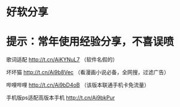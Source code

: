# 好软分享
# 提示：常年使用经验分享，不喜误喷
歌词适配 http://t.cn/AiKYNuL7
（软件名假的）

坏坏猫  http://t.cn/Ai9b8Vec
（看漫画小说必备，全网搜，过滤广告）

哔哩哔哩  http://t.cn/Ai9bD4oB
（该版本联通手机卡免流量）

手机版ps适配高版本手机 http://t.cn/Ai9bkPur

